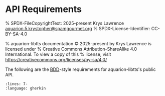 # API Requirements

% SPDX-FileCopyrightText: 2025-present Krys Lawrence <aquarion.5.krystopher@spamgourmet.org>
% SPDX-License-Identifier: CC-BY-SA-4.0

% aquarion-libtts documentation © 2025-present by Krys Lawrence is licensed under
% Creative Commons Attribution-ShareAlike 4.0 International. To view a copy of this
% license, visit <https://creativecommons.org/licenses/by-sa/4.0/>

The following are the
[BDD](https://en.wikipedia.org/wiki/Behavior-driven_development)-style requirements for
aquarion-libtts's public API.

```{literalinclude} ../../../tests/acceptance/features/api.feature
:lines: 7-
:language: gherkin
```
